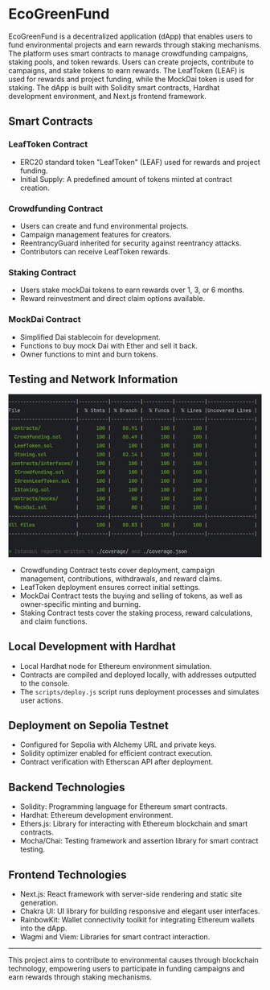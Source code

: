 # EcoGreenFund

EcoGreenFund is a decentralized application (dApp) that enables users to fund environmental projects and earn rewards through staking mechanisms. The platform uses smart contracts to manage crowdfunding campaigns, staking pools, and token rewards. Users can create projects, contribute to campaigns, and stake tokens to earn rewards. The LeafToken (LEAF) is used for rewards and project funding, while the MockDai token is used for staking. The dApp is built with Solidity smart contracts, Hardhat development environment, and Next.js frontend framework.

## Smart Contracts

### LeafToken Contract
- ERC20 standard token "LeafToken" (LEAF) used for rewards and project funding.
- Initial Supply: A predefined amount of tokens minted at contract creation.

### Crowdfunding Contract
- Users can create and fund environmental projects.
- Campaign management features for creators.
- ReentrancyGuard inherited for security against reentrancy attacks.
- Contributors can receive LeafToken rewards.

### Staking Contract
- Users stake mockDai tokens to earn rewards over 1, 3, or 6 months.
- Reward reinvestment and direct claim options available.

### MockDai Contract
- Simplified Dai stablecoin for development.
- Functions to buy mock Dai with Ether and sell it back.
- Owner functions to mint and burn tokens.

## Testing and Network Information

![img.png](img.png)

- Crowdfunding Contract tests cover deployment, campaign management, contributions, withdrawals, and reward claims.
- LeafToken deployment ensures correct initial settings.
- MockDai Contract tests the buying and selling of tokens, as well as owner-specific minting and burning.
- Staking Contract tests cover the staking process, reward calculations, and claim functions.

## Local Development with Hardhat

- Local Hardhat node for Ethereum environment simulation.
- Contracts are compiled and deployed locally, with addresses outputted to the console.
- The `scripts/deploy.js` script runs deployment processes and simulates user actions.

## Deployment on Sepolia Testnet

- Configured for Sepolia with Alchemy URL and private keys.
- Solidity optimizer enabled for efficient contract execution.
- Contract verification with Etherscan API after deployment.

## Backend Technologies

- Solidity: Programming language for Ethereum smart contracts.
- Hardhat: Ethereum development environment.
- Ethers.js: Library for interacting with Ethereum blockchain and smart contracts.
- Mocha/Chai: Testing framework and assertion library for smart contract testing.

## Frontend Technologies

- Next.js: React framework with server-side rendering and static site generation.
- Chakra UI: UI library for building responsive and elegant user interfaces.
- RainbowKit: Wallet connectivity toolkit for integrating Ethereum wallets into the dApp.
- Wagmi and Viem: Libraries for smart contract interaction.

---

This project aims to contribute to environmental causes through blockchain technology, empowering users to participate in funding campaigns and earn rewards through staking mechanisms.
